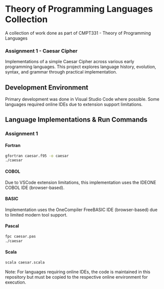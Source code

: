 # Theory of Programming Languages Collection

A collection of work done as part of CMPT331 - Theory of Programming Languages

### Assignment 1 - Caesar Cipher
Implementations of a simple Caesar Cipher across various early programming languages. This project explores language history, evolution, syntax, and grammar through practical implementation.

## Development Environment
Primary development was done in Visual Studio Code where possible. Some languages required online IDEs due to extension support limitations.

## Language Implementations & Run Commands

### Assignment 1
#### Fortran
```bash
gfortran caesar.f95 -o caesar
./caesar
```

#### COBOL
Due to VSCode extension limitations, this implementation uses the IDEONE COBOL IDE (browser-based).

#### BASIC
Implementation uses the OneCompiler FreeBASIC IDE (browser-based) due to limited modern tool support.

#### Pascal
```bash
fpc caesar.pas
./caesar
```

#### Scala
```bash
scala caesar.scala
```

Note: For languages requiring online IDEs, the code is maintained in this repository but must be copied to the respective online environment for execution.